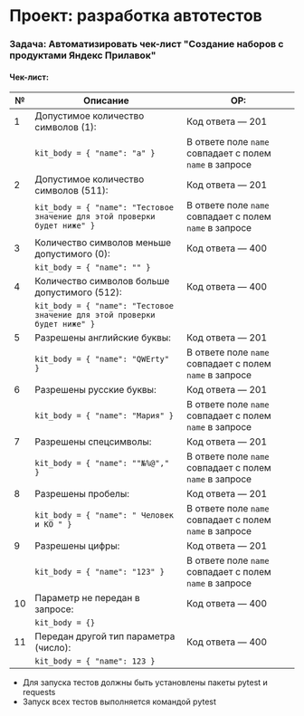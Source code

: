 # Проект: разработка автотестов
### Задача: Автоматизировать чек-лист "Создание наборов с продуктами Яндекс Прилавок"
#### Чек-лист:

| №  | Описание                                           | ОР:                                                       |
|----|----------------------------------------------------|----------------------------------------------------------|
| 1  | Допустимое количество символов (1):               | Код ответа — 201                                         |
|    | `kit_body = { "name": "a" }`                      | В ответе поле `name` совпадает с полем `name` в запросе  |
| 2  | Допустимое количество символов (511):             | Код ответа — 201                                         |
|    | `kit_body = { "name": "Тестовое значение для этой проверки будет ниже" }` | В ответе поле `name` совпадает с полем `name` в запросе  |
| 3  | Количество символов меньше допустимого (0):       | Код ответа — 400                                         |
|    | `kit_body = { "name": "" }`                       |                                                          |
| 4  | Количество символов больше допустимого (512):     | Код ответа — 400                                         |
|    | `kit_body = { "name": "Тестовое значение для этой проверки будет ниже" }` |                                                          |
| 5  | Разрешены английские буквы:                       | Код ответа — 201                                         |
|    | `kit_body = { "name": "QWErty" }`                 | В ответе поле `name` совпадает с полем `name` в запросе  |
| 6  | Разрешены русские буквы:                          | Код ответа — 201                                         |
|    | `kit_body = { "name": "Мария" }`                  | В ответе поле `name` совпадает с полем `name` в запросе  |
| 7  | Разрешены спецсимволы:                            | Код ответа — 201                                         |
|    | `kit_body = { "name": ""№%@"," }`                 | В ответе поле `name` совпадает с полем `name` в запросе  |
| 8  | Разрешены пробелы:                                | Код ответа — 201                                         |
|    | `kit_body = { "name": " Человек и КО " }`         | В ответе поле `name` совпадает с полем `name` в запросе  |
| 9  | Разрешены цифры:                                  | Код ответа — 201                                         |
|    | `kit_body = { "name": "123" }`                    | В ответе поле `name` совпадает с полем `name` в запросе  |
| 10 | Параметр не передан в запросе:                    | Код ответа — 400                                         |
|    | `kit_body = {}`                                   |                                                          |
| 11 | Передан другой тип параметра (число):             | Код ответа — 400                                         |
|    | `kit_body = { "name": 123 }`                      |                                                          |

- Для запуска тестов должны быть установлены пакеты pytest и requests
- Запуск всех тестов выполняется командой pytest
